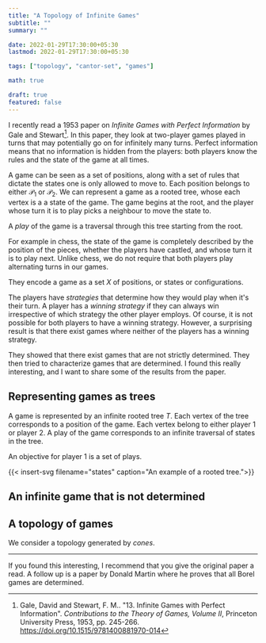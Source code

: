 ```yaml
---
title: "A Topology of Infinite Games"
subtitle: ""
summary: ""

date: 2022-01-29T17:30:00+05:30
lastmod: 2022-01-29T17:30:00+05:30

tags: ["topology", "cantor-set", "games"]

math: true

draft: true
featured: false
---
```


I recently read a 1953 paper on _Infinite Games with Perfect Information_ by Gale and Stewart[^1]. In this paper, they look at two-player games played in turns that may potentially go on for infinitely many turns. Perfect information means that no information is hidden from the players: both players know the rules and the state of the game at all times. 


A game can be seen as a set of positions, along with a set of rules that dictate the states one is only allowed to move to.  Each position belongs to either $\mathcal{P}_1$ or $\mathcal{P}_2$.   We can represent a game as a rooted tree, whose each vertex is a a state of the game. The game begins at the root, and the player whose turn it is to play picks a neighbour to move the state to.
 
A _play_ of the game is a traversal through this tree starting from the root.  

For example in chess, the state of the game is completely described by the position of the pieces, whether the players have castled, and whose turn it is to play next. Unlike chess, we do not require that both players play alternating turns in our games. 

They encode a game as a set $X$ of positions, or states or configurations. 

The players have _strategies_ that determine how they would play when it's their turn. A player has a _winning strategy_ if they can always win irrespective of which strategy the other player employs. Of course, it is not possible for both players to have a winning strategy. However, a surprising result is that there exist games where neither of the players has a winning strategy. 

They showed that there exist games that are not strictly determined. They then tried to characterize games that are determined. I found this really interesting, and I want to share some of the results from the paper.    

## Representing games as trees

A game is represented by an infinite rooted tree $T$. Each vertex of the tree corresponds to a position of the game. Each vertex belong to either player 1 or player 2. A play of the game corresponds to an infinite traversal of states in the tree. 

An objective for player 1 is a set of plays. 

{{< insert-svg filename="states" caption="An example of a rooted tree.">}}

## An infinite game that is not determined

## A topology of games

We consider a topology generated by _cones_. 

---

If you found this interesting, I recommend that you give the original paper a read. A follow up is a paper by Donald Martin where he proves that all Borel games are determined. 



[^1]: Gale, David and Stewart, F. M.. "13. Infinite Games with Perfect Information". _Contributions to the Theory of Games, Volume II_, Princeton University Press, 1953, pp. 245-266. https://doi.org/10.1515/9781400881970-014